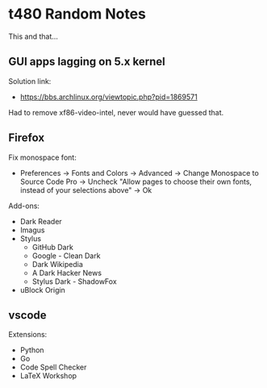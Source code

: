# t480 Random Notes

This and that...

## GUI apps lagging on 5.x kernel

Solution link:
* https://bbs.archlinux.org/viewtopic.php?pid=1869571

Had to remove xf86-video-intel, never would have guessed that.

## Firefox

Fix monospace font:
* Preferences -> Fonts and Colors -> Advanced -> Change Monospace to Source Code Pro -> Uncheck "Allow pages to choose their own fonts, instead of your selections above" -> Ok

Add-ons:
* Dark Reader
* Imagus
* Stylus
    * GitHub Dark
    * Google - Clean Dark
    * Dark Wikipedia
    * A Dark Hacker News
    * Stylus Dark - ShadowFox
* uBlock Origin

## vscode

Extensions:
* Python
* Go
* Code Spell Checker
* LaTeX Workshop

